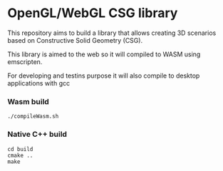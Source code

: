 # OpenGL/WebGL CSG library

This repository aims to build a library that allows creating 3D scenarios based on Constructive Solid Geometry (CSG).

This library is aimed to the web so it will compiled to WASM using emscripten.

For developing and testins purpose it will also compile to desktop applications with gcc

### Wasm build
```
./compileWasm.sh
```

### Native C++ build
```
cd build
cmake ..
make
```
